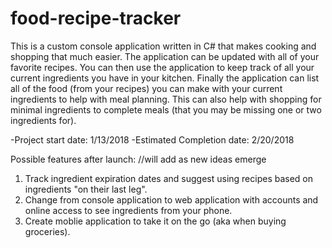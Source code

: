 # food-recipe-tracker
This is a custom console application written in C# that makes cooking and shopping that much easier.  The application can be updated with all of your favorite recipes.  You can then use the application to keep track of all your current ingredients you have in your kitchen.  Finally the application can list all of the food (from your recipes) you can make with your current ingredients to help with meal planning. This can also help with shopping for minimal ingredients to complete meals (that you may be missing one or two ingredients for). 

-Project start date: 1/13/2018
-Estimated Completion date: 2/20/2018



Possible features after launch:  //will add as new ideas emerge 

1. Track ingredient expiration dates and suggest using recipes based on ingredients "on their last leg".
2. Change from console application to web application with accounts and online access to see ingredients from your phone.
3. Create moblie application to take it on the go (aka when buying groceries).
